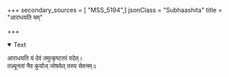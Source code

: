 +++
secondary_sources = [ "MSS_5194",]
jsonClass = "Subhaashita"
title = "आराधयति यम्"

+++

<details open><summary>Text</summary>

आराधयति यं देवं तमुत्कृष्टतरं वदेत्।  
तन्न्यूनतां नैव कुर्याज् जोषयेत् तस्य सेवनम्॥
</details>
